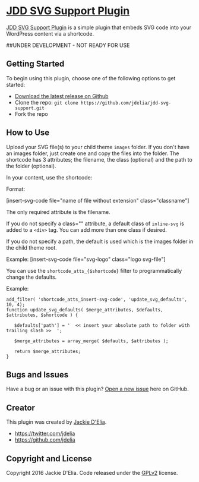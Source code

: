 # [JDD SVG Support Plugin](https://jackiedelia.com/) 

[JDD SVG Support Plugin](https://github.com/jdelia/jdd-svg-support) is a simple plugin that embeds SVG code into your WordPress content via a shortcode. 

##UNDER DEVELOPMENT - NOT READY FOR USE

## Getting Started

To begin using this plugin, choose one of the following options to get started:
* [Download the latest release on Github](https://github.com/jdelia/jdd-svg-support)
* Clone the repo: `git clone https://github.com/jdelia/jdd-svg-support.git`
* Fork the repo

## How to Use

Upload your SVG file(s) to your child theme `images` folder. If you don't have an images folder, just create one and copy the files into the folder. The shortcode has 3 attributes; the filename, the class (optional) and the path to the folder (optional). 

In your content, use the shortcode:

Format:  

[insert-svg-code file="name of file without extension" class="classname"]

The only required attribute is the filename. 

If you do not specify a class="" attribute, a default class of `inline-svg` is added to a `<div>` tag. You can add more than one class if desired.

If you do not specify a path, the default is used which is the images folder in the child theme root. 

Example:
[insert-svg-code file="svg-logo" class="logo svg-file"]

You can use the `shortcode_atts_{$shortcode}` filter to programmatically change the defaults.

Example: 

```
add_filter( 'shortcode_atts_insert-svg-code', 'update_svg_defaults', 10, 4);
function update_svg_defaults( $merge_attributes, $defaults, $attributes, $shortcode ) {
   
   $defaults['path'] = '  << insert your absolute path to folder with trailing slash >>  ';

   $merge_attributes = array_merge( $defaults, $attributes );
 
   return $merge_attributes;
}
```
 

## Bugs and Issues

Have a bug or an issue with this plugin? [Open a new issue](https://github.com/jdelia/jdd-svg-support) here on GitHub.

## Creator

This plugin was created by [Jackie D'Elia](https://jackiedelia.com). 

* https://twitter.com/jdelia
* https://github.com/jdelia

## Copyright and License

Copyright 2016 Jackie D'Elia. Code released under the [GPLv2](https://github.com/jdelia/jdd-svg-support/blob/master/LICENSE) license.

